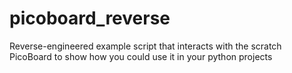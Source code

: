 # picoboard_reverse
Reverse-engineered example script that interacts with the scratch PicoBoard to show how you could use it in your python projects
